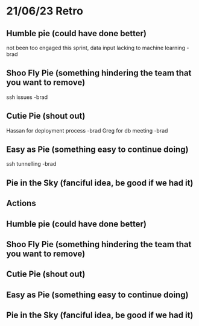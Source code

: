 # 21/06/23 Retro
## Humble pie (could have done better)
not been too engaged this sprint, data input lacking to machine learning -brad

## Shoo Fly Pie (something hindering the team that you want to remove)
ssh issues -brad

## Cutie Pie (shout out)
Hassan for deployment process -brad
Greg for db meeting -brad

## Easy as Pie (something easy to continue doing)
ssh tunnelling -brad

## Pie in the Sky (fanciful idea, be good if we had it)


## Actions







## Humble pie (could have done better)
## Shoo Fly Pie (something hindering the team that you want to remove)
## Cutie Pie (shout out)
## Easy as Pie (something easy to continue doing)
## Pie in the Sky (fanciful idea, be good if we had it)
